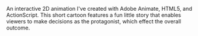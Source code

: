 An interactive 2D animation I've created with Adobe Animate, HTML5, and ActionScript. This short cartoon features a fun little story that enables viewers to make decisions as the protagonist, which effect the overall outcome.
